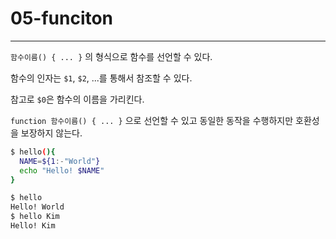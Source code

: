# 05-funciton

---

`함수이름() { ... }` 의 형식으로 함수를 선언할 수 있다.

함수의 인자는 `$1`, `$2`, ...를 통해서 참조할 수 있다.

참고로 `$0`은 함수의 이름을 가리킨다.


`function 함수이름() { ... }` 으로 선언할 수 있고 동일한 동작을 수행하지만 호환성을 보장하지 않는다.

```bash
$ hello(){
  NAME=${1:-"World"}
  echo "Hello! $NAME"
}

$ hello
Hello! World
$ hello Kim
Hello! Kim
```

